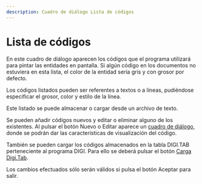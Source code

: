 ```yaml
---
description: Cuadro de diálogo Lista de códigos
---
```


# Lista de códigos

En este cuadro de diálogo aparecen los códigos que el programa utilizará para pintar las entidades en pantalla. Si algún código en los documentos no estuviera en esta lista, el color de la entidad sería gris y con grosor por defecto.

Los códigos listados pueden ser referentes a textos o a líneas, pudiéndose especificar el grosor, color y estilo de la línea.

Este listado se puede almacenar o cargar desde un archivo de texto.

Se pueden añadir códigos nuevos y editar o eliminar alguno de los existentes. Al pulsar el botón Nuevo o Editar aparece un [cuadro de diálogo](untitled-72.md), donde se podrán dar las características de visualización del código.

También se pueden cargar los códigos almacenados en la tabla DIGI.TAB perteneciente al programa DIGI. Para ello se deberá pulsar el botón [Carga Digi.Tab](untitled-64.md).

Los cambios efectuados sólo serán válidos si pulsa el botón Aceptar para salir.

